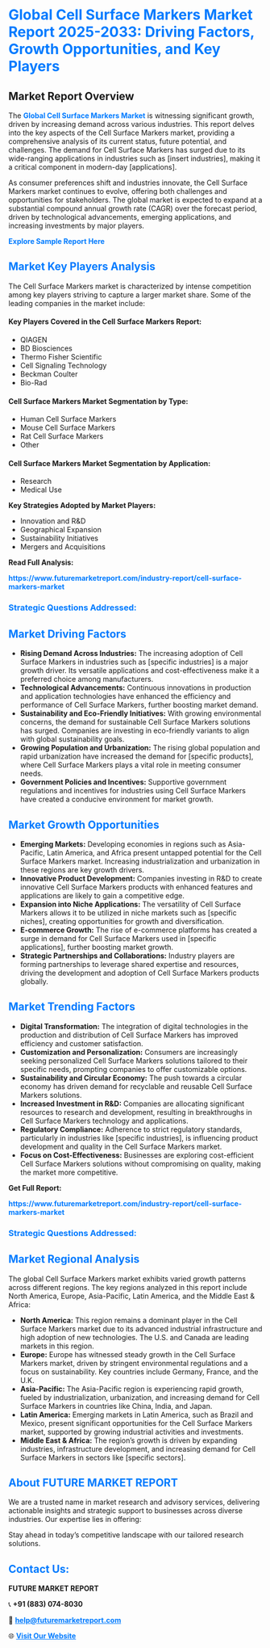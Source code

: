 <h1 style="color: #007BFF;">Global Cell Surface Markers Market Report 2025-2033: Driving Factors, Growth Opportunities, and Key Players</h1>

<section id="overview">
<h2>Market Report Overview</h2>
<p>The <a href="https://www.futuremarketreport.com/industry-report/cell-surface-markers-market" style="color: #007BFF; text-decoration: none;"><strong>Global Cell Surface Markers Market</strong></a> is witnessing significant growth, driven by increasing demand across various industries. This report delves into the key aspects of the Cell Surface Markers market, providing a comprehensive analysis of its current status, future potential, and challenges. The demand for Cell Surface Markers has surged due to its wide-ranging applications in industries such as [insert industries], making it a critical component in modern-day [applications].</p>
<p>As consumer preferences shift and industries innovate, the Cell Surface Markers market continues to evolve, offering both challenges and opportunities for stakeholders. The global market is expected to expand at a substantial compound annual growth rate (CAGR) over the forecast period, driven by technological advancements, emerging applications, and increasing investments by major players.</p>
</section>

<section id="overview">
<p><a href="https://www.futuremarketreport.com/request-sample/reportId=86655" style="color: #007BFF; text-decoration: none;"><strong>Explore Sample Report Here</strong></a></p>
</section>

<section id="key-players">
<h2 style="color: #007BFF;">Market Key Players Analysis</h2>
<p>The Cell Surface Markers market is characterized by intense competition among key players striving to capture a larger market share. Some of the leading companies in the market include:</p>
<h4>Key Players Covered in the Cell Surface Markers Report:</h4>
<ul><li>QIAGEN</li><li>BD Biosciences</li><li>Thermo Fisher Scientific</li><li>Cell Signaling Technology</li><li>Beckman Coulter</li><li>Bio-Rad</li></ul>
<h4>Cell Surface Markers Market Segmentation by Type:</h4>
<ul><li>Human Cell Surface Markers</li><li>Mouse Cell Surface Markers</li><li>Rat Cell Surface Markers</li><li>Other</li></ul>

<h4>Cell Surface Markers Market Segmentation by Application:</h4>
<ul><li>Research</li><li>Medical Use</li></ul>
<p><strong>Key Strategies Adopted by Market Players:</strong></p>
<ul>
<li>Innovation and R&D</li>
<li>Geographical Expansion</li>
<li>Sustainability Initiatives</li>
<li>Mergers and Acquisitions</li>
</ul>
</section>

<section>
<p><strong>Read Full Analysis: </strong></p><a href="https://www.futuremarketreport.com/industry-report/cell-surface-markers-market" style="color: #007BFF; text-decoration: none;"><strong>https://www.futuremarketreport.com/industry-report/cell-surface-markers-market</strong></a>
<h3 style="color: #007BFF;">Strategic Questions Addressed:</h3>
</section>

<section id="driving-factors">
<h2 style="color: #007BFF;">Market Driving Factors</h2>
<ul>
<li><strong>Rising Demand Across Industries:</strong> The increasing adoption of Cell Surface Markers in industries such as [specific industries] is a major growth driver. Its versatile applications and cost-effectiveness make it a preferred choice among manufacturers.</li>
<li><strong>Technological Advancements:</strong> Continuous innovations in production and application technologies have enhanced the efficiency and performance of Cell Surface Markers, further boosting market demand.</li>
<li><strong>Sustainability and Eco-Friendly Initiatives:</strong> With growing environmental concerns, the demand for sustainable Cell Surface Markers solutions has surged. Companies are investing in eco-friendly variants to align with global sustainability goals.</li>
<li><strong>Growing Population and Urbanization:</strong> The rising global population and rapid urbanization have increased the demand for [specific products], where Cell Surface Markers plays a vital role in meeting consumer needs.</li>
<li><strong>Government Policies and Incentives:</strong> Supportive government regulations and incentives for industries using Cell Surface Markers have created a conducive environment for market growth.</li>
</ul>
</section>

<section id="growth-opportunities">
<h2 style="color: #007BFF;">Market Growth Opportunities</h2>
<ul>
<li><strong>Emerging Markets:</strong> Developing economies in regions such as Asia-Pacific, Latin America, and Africa present untapped potential for the Cell Surface Markers market. Increasing industrialization and urbanization in these regions are key growth drivers.</li>
<li><strong>Innovative Product Development:</strong> Companies investing in R&D to create innovative Cell Surface Markers products with enhanced features and applications are likely to gain a competitive edge.</li>
<li><strong>Expansion into Niche Applications:</strong> The versatility of Cell Surface Markers allows it to be utilized in niche markets such as [specific niches], creating opportunities for growth and diversification.</li>
<li><strong>E-commerce Growth:</strong> The rise of e-commerce platforms has created a surge in demand for Cell Surface Markers used in [specific applications], further boosting market growth.</li>
<li><strong>Strategic Partnerships and Collaborations:</strong> Industry players are forming partnerships to leverage shared expertise and resources, driving the development and adoption of Cell Surface Markers products globally.</li>
</ul>
</section>

<section id="trending-factors">
<h2 style="color: #007BFF;">Market Trending Factors</h2>
<ul>
<li><strong>Digital Transformation:</strong> The integration of digital technologies in the production and distribution of Cell Surface Markers has improved efficiency and customer satisfaction.</li>
<li><strong>Customization and Personalization:</strong> Consumers are increasingly seeking personalized Cell Surface Markers solutions tailored to their specific needs, prompting companies to offer customizable options.</li>
<li><strong>Sustainability and Circular Economy:</strong> The push towards a circular economy has driven demand for recyclable and reusable Cell Surface Markers solutions.</li>
<li><strong>Increased Investment in R&D:</strong> Companies are allocating significant resources to research and development, resulting in breakthroughs in Cell Surface Markers technology and applications.</li>
<li><strong>Regulatory Compliance:</strong> Adherence to strict regulatory standards, particularly in industries like [specific industries], is influencing product development and quality in the Cell Surface Markers market.</li>
<li><strong>Focus on Cost-Effectiveness:</strong> Businesses are exploring cost-efficient Cell Surface Markers solutions without compromising on quality, making the market more competitive.</li>
</ul>
</section>

<section>
<p><strong>Get Full Report: </strong></p><a href="https://www.futuremarketreport.com/industry-report/cell-surface-markers-market" style="color: #007BFF; text-decoration: none;"><strong>https://www.futuremarketreport.com/industry-report/cell-surface-markers-market</strong></a>
<h3 style="color: #007BFF;">Strategic Questions Addressed:</h3>
</section>


<section id="regional-analysis">
<h2 style="color: #007BFF;">Market Regional Analysis</h2>
<p>The global Cell Surface Markers market exhibits varied growth patterns across different regions. The key regions analyzed in this report include North America, Europe, Asia-Pacific, Latin America, and the Middle East & Africa:</p>
<ul>
<li><strong>North America:</strong> This region remains a dominant player in the Cell Surface Markers market due to its advanced industrial infrastructure and high adoption of new technologies. The U.S. and Canada are leading markets in this region.</li>
<li><strong>Europe:</strong> Europe has witnessed steady growth in the Cell Surface Markers market, driven by stringent environmental regulations and a focus on sustainability. Key countries include Germany, France, and the U.K.</li>
<li><strong>Asia-Pacific:</strong> The Asia-Pacific region is experiencing rapid growth, fueled by industrialization, urbanization, and increasing demand for Cell Surface Markers in countries like China, India, and Japan.</li>
<li><strong>Latin America:</strong> Emerging markets in Latin America, such as Brazil and Mexico, present significant opportunities for the Cell Surface Markers market, supported by growing industrial activities and investments.</li>
<li><strong>Middle East & Africa:</strong> The region’s growth is driven by expanding industries, infrastructure development, and increasing demand for Cell Surface Markers in sectors like [specific sectors].</li>
</ul>
</section>

<footer>
<h2 style="color: #007BFF;">About FUTURE MARKET REPORT</h2>
<p>We are a trusted name in market research and advisory services, delivering actionable insights and strategic support to businesses across diverse industries. Our expertise lies in offering:</p>

<p>Stay ahead in today’s competitive landscape with our tailored research solutions.</p>

<h2 style="color: #007BFF;">Contact Us:</h2>
<p><strong>FUTURE MARKET REPORT</strong></p>
<p>📞 <strong>+91 (883) 074-8030</strong></p>
<p>📧 <strong><a href="mailto:help@futuremarketreport.com" style="color: #007BFF;">help@futuremarketreport.com</a></strong></p>
<p>🌐 <strong><a href="https://www.futuremarketreport.com/" style="color: #007BFF;">Visit Our Website</a></strong></p>
</footer>